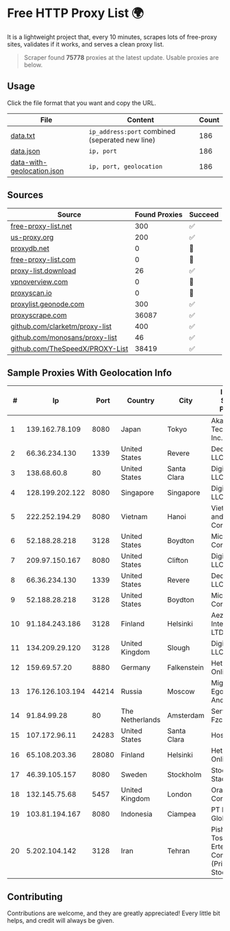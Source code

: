 
# Free HTTP Proxy List 🌍

It is a lightweight project that, every 10 minutes, scrapes lots of free-proxy sites, validates if it works, and serves a clean proxy list.


> Scraper found **75778** proxies at the latest update. Usable proxies are below.

## Usage

Click the file format that you want and copy the URL.


|File|Content|Count|
|----|-------|-----|
|[data.txt](https://raw.githubusercontent.com/themiralay/Proxy-List-World/master/data.txt)|`ip_address:port` combined (seperated new line)|186|
|[data.json](https://raw.githubusercontent.com/themiralay/Proxy-List-World/master/data.json)|`ip, port`|186|
|[data-with-geolocation.json](https://raw.githubusercontent.com/themiralay/Proxy-List-World/master/data-with-geolocation.json)|`ip, port, geolocation`|186|

## Sources

|Source|Found Proxies|Succeed|
|------|-------------|-------|
|[free-proxy-list.net](https://free-proxy-list.net)|300|✅|
|[us-proxy.org](https://www.us-proxy.org)|200|✅|
|[proxydb.net](http://proxydb.net)|0|🚫|
|[free-proxy-list.com](https://free-proxy-list.com/?page=&port=&type%5B%5D=http&type%5B%5D=https&up_time=0&search=Search)|0|🚫|
|[proxy-list.download](https://www.proxy-list.download/HTTP)|26|✅|
|[vpnoverview.com](https://vpnoverview.com/privacy/anonymous-browsing/free-proxy-servers)|0|🚫|
|[proxyscan.io](https://www.proxyscan.io)|0|🚫|
|[proxylist.geonode.com](https://proxylist.geonode.com/api/proxy-list?limit=300&page=1&sort_by=lastChecked&sort_type=desc&protocols=http,https)|300|✅|
|[proxyscrape.com](https://api.proxyscrape.com/v2/?request=displayproxies&protocol=http&timeout=10000&country=all&ssl=all&anonymity=all)|36087|✅|
|[github.com/clarketm/proxy-list](https://raw.githubusercontent.com/clarketm/proxy-list/master/proxy-list-raw.txt)|400|✅|
|[github.com/monosans/proxy-list](https://raw.githubusercontent.com/monosans/proxy-list/main/proxies/http.txt)|46|✅|
|[github.com/TheSpeedX/PROXY-List](https://raw.githubusercontent.com/TheSpeedX/PROXY-List/master/http.txt)|38419|✅|


## Sample Proxies With Geolocation Info

|#|Ip|Port|Country|City|Internet Service Provider|
|-|--|----|-------|----|-------------------------|
|1|139.162.78.109|8080|Japan|Tokyo|Akamai Technologies, Inc.|
|2|66.36.234.130|1339|United States|Revere|DediOutlet, LLC|
|3|138.68.60.8|80|United States|Santa Clara|DigitalOcean, LLC|
|4|128.199.202.122|8080|Singapore|Singapore|DigitalOcean, LLC|
|5|222.252.194.29|8080|Vietnam|Hanoi|VietNam Post and Telecom Corporation|
|6|52.188.28.218|3128|United States|Boydton|Microsoft Corporation|
|7|209.97.150.167|8080|United States|Clifton|DigitalOcean, LLC|
|8|66.36.234.130|1339|United States|Revere|DediOutlet, LLC|
|9|52.188.28.218|3128|United States|Boydton|Microsoft Corporation|
|10|91.184.243.186|3128|Finland|Helsinki|Aeza International LTD|
|11|134.209.29.120|3128|United Kingdom|Slough|DigitalOcean, LLC|
|12|159.69.57.20|8880|Germany|Falkenstein|Hetzner Online GmbH|
|13|176.126.103.194|44214|Russia|Moscow|Miglovets Egor Andreevich|
|14|91.84.99.28|80|The Netherlands|Amsterdam|Servers Tech Fzco|
|15|107.172.96.11|24283|United States|Santa Clara|HostPapa|
|16|65.108.203.36|28080|Finland|Helsinki|Hetzner Online GmbH|
|17|46.39.105.157|8080|Sweden|Stockholm|Stockholms Stadsnat AB|
|18|132.145.75.68|5457|United Kingdom|London|Oracle Corporation|
|19|103.81.194.167|8080|Indonesia|Ciampea|PT Rtiga Global Media|
|20|5.202.104.142|3128|Iran|Tehran|Pishgaman Toseeh Ertebatat Company (Private Joint Stock)|



## Contributing

Contributions are welcome, and they are greatly appreciated! Every
little bit helps, and credit will always be given.

